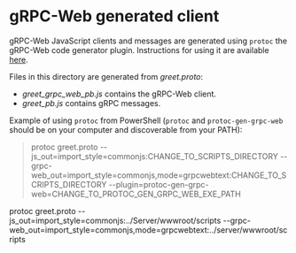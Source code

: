 # gRPC-Web generated client

gRPC-Web JavaScript clients and messages are generated using `protoc` the gRPC-Web code generator plugin. Instructions for using it are available [here](https://github.com/grpc/grpc-web#code-generator-plugin).

Files in this directory are generated from *greet.proto*:

* *greet_grpc_web_pb.js* contains the gRPC-Web client.
* *greet_pb.js* contains gRPC messages.

Example of using `protoc` from PowerShell (`protoc` and `protoc-gen-grpc-web` should be on your computer and discoverable from your PATH):

> protoc greet.proto --js_out=import_style=commonjs:CHANGE_TO_SCRIPTS_DIRECTORY --grpc-web_out=import_style=commonjs,mode=grpcwebtext:CHANGE_TO_SCRIPTS_DIRECTORY --plugin=protoc-gen-grpc-web=CHANGE_TO_PROTOC_GEN_GRPC_WEB_EXE_PATH

protoc greet.proto --js_out=import_style=commonjs:../Server/wwwroot/scripts --grpc-web_out=import_style=commonjs,mode=grpcwebtext:../server/wwwroot/scripts